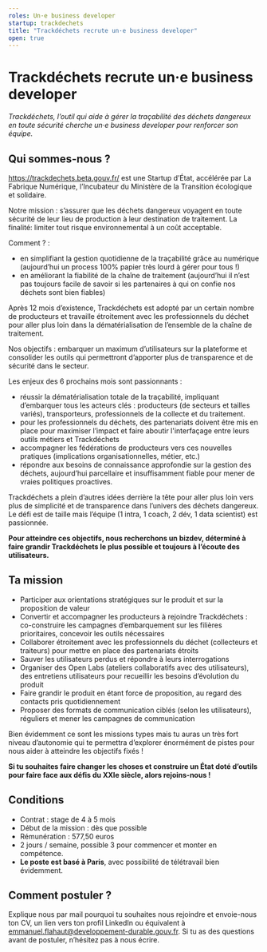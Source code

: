 ```yaml
---
roles: Un·e business developer
startup: trackdechets
title: "Trackdéchets recrute un·e business developer"
open: true
---
```


# Trackdéchets recrute un·e business developer 

*Trackdéchets, l’outil qui aide à gérer la traçabilité des déchets dangereux en toute sécurité cherche un·e business developer pour renforcer son équipe.*

## Qui sommes-nous ?

https://trackdechets.beta.gouv.fr/ est une Startup d’État, accélérée par La Fabrique Numérique, l’Incubateur du Ministère de la Transition écologique et solidaire.


Notre mission : s’assurer que les déchets dangereux voyagent en toute sécurité de leur lieu de production à leur destination de traitement. La finalité: limiter tout risque environnemental à un coût acceptable.

Comment ? : 
- en simplifiant la gestion quotidienne de la traçabilité grâce au numérique (aujourd’hui un process 100% papier très lourd à gérer pour tous !)
- en améliorant la fiabilité de la chaîne de traitement (aujourd’hui il n’est pas toujours facile de savoir si les partenaires à qui on confie nos déchets sont bien fiables)
 
Après 12 mois d’existence, Trackdéchets est adopté par un certain nombre de producteurs et travaille étroitement avec les professionnels du déchet pour aller plus loin dans la dématérialisation de l’ensemble de la chaîne de traitement.

Nos objectifs : embarquer un maximum d’utilisateurs sur la plateforme et consolider les outils qui permettront d’apporter plus de transparence et de sécurité dans le secteur.

Les enjeux des 6 prochains mois sont passionnants : 
- réussir la dématérialisation totale de la traçabilité, impliquant d’embarquer tous les acteurs clés : producteurs (de secteurs et tailles variés), transporteurs, professionnels de la collecte et du traitement. 
- pour les professionnels du déchets, des partenariats doivent être mis en place pour maximiser l’impact et faire aboutir l'interfaçage entre leurs outils métiers et Trackdéchets 
- accompagner les fédérations de producteurs vers ces nouvelles pratiques (implications organisationnelles, métier, etc.)
- répondre aux besoins de connaissance approfondie sur la gestion des déchets, aujourd’hui parcellaire et insuffisamment fiable pour mener de vraies politiques proactives. 
 
Trackdéchets a plein d’autres idées derrière la tête pour aller plus loin vers plus de simplicité et de transparence dans l’univers des déchets dangereux. Le défi est de taille mais l’équipe (1 intra, 1 coach, 2 dév, 1 data scientist) est passionnée.
 
**Pour atteindre ces objectifs, nous recherchons un bizdev, déterminé à faire grandir Trackdéchets le plus possible et toujours à l’écoute des utilisateurs.**
 
## Ta mission 
- Participer aux orientations stratégiques sur le produit et sur la proposition de valeur
- Convertir et accompagner les producteurs à rejoindre Trackdéchets : co-construire les campagnes d’embarquement sur les filières prioritaires, concevoir les outils nécessaires 
- Collaborer étroitement avec les professionnels du déchet (collecteurs et traiteurs) pour mettre en place des partenariats étroits 
- Sauver les utilisateurs perdus et répondre à leurs interrogations
- Organiser des Open Labs (ateliers collaboratifs avec des utilisateurs), des entretiens utilisateurs pour recueillir les besoins d’évolution du produit
- Faire grandir le produit en étant force de proposition, au regard des contacts pris quotidiennement
- Proposer des formats de communication ciblés (selon les utilisateurs), réguliers et mener les campagnes de communication

Bien évidemment ce sont les missions types mais tu auras un très fort niveau d’autonomie qui te permettra d’explorer énormément de pistes pour nous aider à atteindre les objectifs fixés !

**Si tu souhaites faire changer les choses et construire un État doté d’outils pour faire face aux défis du XXIe siècle, alors rejoins-nous !**

## Conditions
- Contrat : stage de 4 à 5 mois
- Début de la mission : dès que possible
- Rémunération : 577,50 euros
- 2 jours / semaine, possible 3 pour commencer et monter en compétence.
- **Le poste est basé à Paris**, avec possibilité de télétravail bien évidemment. 

## Comment postuler ?
Explique nous par mail pourquoi tu souhaites nous rejoindre et envoie-nous ton CV, un lien vers ton profil LinkedIn ou équivalent à emmanuel.flahaut@developpement-durable.gouv.fr.
Si tu as des questions avant de postuler, n’hésitez pas à nous écrire. 
